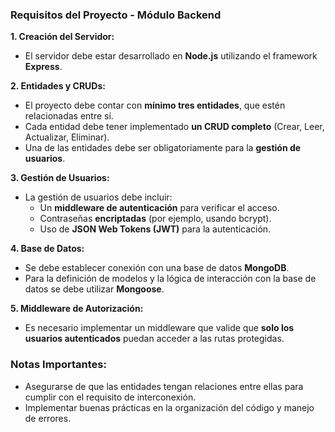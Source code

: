 ### Requisitos del Proyecto - Módulo Backend

**1. Creación del Servidor:**
- El servidor debe estar desarrollado en **Node.js** utilizando el framework **Express**.

**2. Entidades y CRUDs:**
- El proyecto debe contar con **mínimo tres entidades**, que estén relacionadas entre sí.
- Cada entidad debe tener implementado **un CRUD completo** (Crear, Leer, Actualizar, Eliminar).
- Una de las entidades debe ser obligatoriamente para la **gestión de usuarios**.

**3. Gestión de Usuarios:**
- La gestión de usuarios debe incluir:
  - Un **middleware de autenticación** para verificar el acceso.
  - Contraseñas **encriptadas** (por ejemplo, usando bcrypt).
  - Uso de **JSON Web Tokens (JWT)** para la autenticación.

**4. Base de Datos:**
- Se debe establecer conexión con una base de datos **MongoDB**.
- Para la definición de modelos y la lógica de interacción con la base de datos se debe utilizar **Mongoose**.

**5. Middleware de Autorización:**
- Es necesario implementar un middleware que valide que **solo los usuarios autenticados** puedan acceder a las rutas protegidas.

### Notas Importantes:
- Asegurarse de que las entidades tengan relaciones entre ellas para cumplir con el requisito de interconexión.
- Implementar buenas prácticas en la organización del código y manejo de errores.